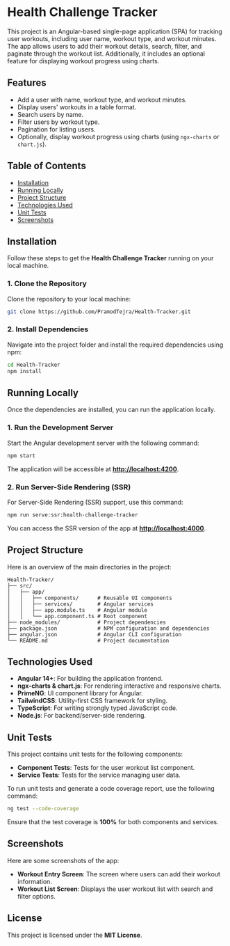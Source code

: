 # Health Challenge Tracker

This project is an Angular-based single-page application (SPA) for tracking user workouts, including user name, workout type, and workout minutes. The app allows users to add their workout details, search, filter, and paginate through the workout list. Additionally, it includes an optional feature for displaying workout progress using charts.

## Features
- Add a user with name, workout type, and workout minutes.
- Display users' workouts in a table format.
- Search users by name.
- Filter users by workout type.
- Pagination for listing users.
- Optionally, display workout progress using charts (using `ngx-charts` or `chart.js`).

## Table of Contents
- [Installation](#installation)
- [Running Locally](#running-locally)
- [Project Structure](#project-structure)
- [Technologies Used](#technologies-used)
- [Unit Tests](#unit-tests)
- [Screenshots](#screenshots)

## Installation

Follow these steps to get the **Health Challenge Tracker** running on your local machine.

### 1. Clone the Repository

Clone the repository to your local machine:

```bash
git clone https://github.com/PramodTejra/Health-Tracker.git
```

### 2. Install Dependencies

Navigate into the project folder and install the required dependencies using npm:

```bash
cd Health-Tracker
npm install
```

## Running Locally

Once the dependencies are installed, you can run the application locally.

### 1. Run the Development Server

Start the Angular development server with the following command:

```bash
npm start
```

The application will be accessible at **[http://localhost:4200](http://localhost:4200)**.

### 2. Run Server-Side Rendering (SSR)

For Server-Side Rendering (SSR) support, use this command:

```bash
npm run serve:ssr:health-challenge-tracker
```

You can access the SSR version of the app at **[http://localhost:4000](http://localhost:4000)**.

## Project Structure

Here is an overview of the main directories in the project:

```plaintext
Health-Tracker/
├── src/
│   ├── app/
│   │   ├── components/      # Reusable UI components
│   │   ├── services/        # Angular services
│   │   ├── app.module.ts    # Angular module
│   │   └── app.component.ts # Root component
├── node_modules/            # Project dependencies
├── package.json             # NPM configuration and dependencies
├── angular.json             # Angular CLI configuration
└── README.md                # Project documentation
```

## Technologies Used

- **Angular 14+**: For building the application frontend.
- **ngx-charts & chart.js**: For rendering interactive and responsive charts.
- **PrimeNG**: UI component library for Angular.
- **TailwindCSS**: Utility-first CSS framework for styling.
- **TypeScript**: For writing strongly typed JavaScript code.
- **Node.js**: For backend/server-side rendering.

## Unit Tests

This project contains unit tests for the following components:

- **Component Tests**: Tests for the user workout list component.
- **Service Tests**: Tests for the service managing user data.

To run unit tests and generate a code coverage report, use the following command:

```bash
ng test --code-coverage
```

Ensure that the test coverage is **100%** for both components and services.

## Screenshots

Here are some screenshots of the app:

- **Workout Entry Screen**: The screen where users can add their workout information.
- **Workout List Screen**: Displays the user workout list with search and filter options.

## License

This project is licensed under the **MIT License**.
